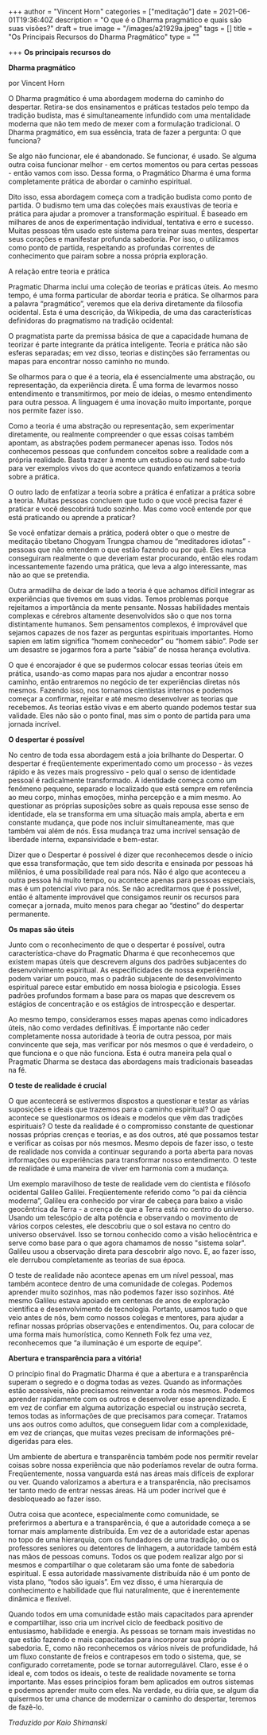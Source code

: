 +++
author = "Vincent Horn"
categories = ["meditação"]
date = 2021-06-01T19:36:40Z
description = "O que é o Dharma pragmático e quais são suas visões?"
draft = true
image = "/images/a21929a.jpeg"
tags = []
title = "Os Principais Recursos do  Dharma Pragmático"
type = ""

+++
**Os principais recursos do**

**Dharma pragmático**

  
por Vincent Horn

  
O Dharma pragmático é uma abordagem moderna do caminho do despertar. Retira-se dos ensinamentos e práticas testados pelo tempo da tradição budista, mas é simultaneamente infundido com uma mentalidade moderna que não tem medo de mexer com a formulação tradicional. O Dharma pragmático, em sua essência, trata de fazer a pergunta: O que funciona?  
  
Se algo não funcionar, ele é abandonado. Se funcionar, é usado. Se alguma outra coisa funcionar melhor - em certos momentos ou para certas pessoas - então vamos com isso. Dessa forma, o Pragmático Dharma é uma forma completamente prática de abordar o caminho espiritual.  
  
Dito isso, essa abordagem começa com a tradição budista como ponto de partida. O budismo tem uma das coleções mais exaustivas de teoria e prática para ajudar a promover a transformação espiritual. É baseado em milhares de anos de experimentação individual, tentativa e erro e sucesso. Muitas pessoas têm usado este sistema para treinar suas mentes, despertar seus corações e manifestar profunda sabedoria. Por isso, o utilizamos como ponto de partida, respeitando as profundas correntes de conhecimento que pairam sobre a nossa própria exploração.

  
A relação entre teoria e prática

  
Pragmatic Dharma inclui uma coleção de teorias e práticas úteis. Ao mesmo tempo, é uma forma particular de abordar teoria e prática. Se olharmos para a palavra “pragmático”, veremos que ela deriva diretamente da filosofia ocidental. Esta é uma descrição, da Wikipedia, de uma das características definidoras do pragmatismo na tradição ocidental:  
  
O pragmatista parte da premissa básica de que a capacidade humana de teorizar é parte integrante da prática inteligente. Teoria e prática não são esferas separadas; em vez disso, teorias e distinções são ferramentas ou mapas para encontrar nosso caminho no mundo.  
  
Se olharmos para o que é a teoria, ela é essencialmente uma abstração, ou representação, da experiência direta. É uma forma de levarmos nosso entendimento e transmitirmos, por meio de ideias, o mesmo entendimento para outra pessoa. A linguagem é uma inovação muito importante, porque nos permite fazer isso.  
  
Como a teoria é uma abstração ou representação, sem experimentar diretamente, ou realmente compreender o que essas coisas também apontam, as abstrações podem permanecer apenas isso. Todos nós conhecemos pessoas que confundem conceitos sobre a realidade com a própria realidade. Basta trazer à mente um estudioso ou nerd sabe-tudo para ver exemplos vivos do que acontece quando enfatizamos a teoria sobre a prática.  
  
O outro lado de enfatizar a teoria sobre a prática é enfatizar a prática sobre a teoria. Muitas pessoas concluem que tudo o que você precisa fazer é praticar e você descobrirá tudo sozinho. Mas como você entende por que está praticando ou aprende a praticar?  
  
Se você enfatizar demais a prática, poderá obter o que o mestre de meditação tibetano Chogyam Trungpa chamou de “meditadores idiotas” - pessoas que não entendem o que estão fazendo ou por quê. Eles nunca conseguiram realmente o que deveriam estar procurando, então eles rodam incessantemente fazendo uma prática, que leva a algo interessante, mas não ao que se pretendia.  
  
Outra armadilha de deixar de lado a teoria é que achamos difícil integrar as experiências que tivemos em suas vidas. Temos problemas porque rejeitamos a importância da mente pensante. Nossas habilidades mentais complexas e cérebros altamente desenvolvidos são o que nos torna distintamente humanos. Sem pensamentos complexos, é improvável que sejamos capazes de nos fazer as perguntas espirituais importantes. Homo sapien em latim significa “homem conhecedor” ou “homem sábio”. Pode ser um desastre se jogarmos fora a parte “sábia” de nossa herança evolutiva.  
  
O que é encorajador é que se pudermos colocar essas teorias úteis em prática, usando-as como mapas para nos ajudar a encontrar nosso caminho, então entraremos no negócio de ter experiências diretas nós mesmos. Fazendo isso, nos tornamos cientistas internos e podemos começar a confirmar, rejeitar e até mesmo desenvolver as teorias que recebemos. As teorias estão vivas e em aberto quando podemos testar sua validade. Eles não são o ponto final, mas sim o ponto de partida para uma jornada incrível.

  
**O despertar é possível**

  
No centro de toda essa abordagem está a joia brilhante do Despertar. O despertar é freqüentemente experimentado como um processo - às vezes rápido e às vezes mais progressivo - pelo qual o senso de identidade pessoal é radicalmente transformado. A identidade começa como um fenômeno pequeno, separado e localizado que está sempre em referência ao meu corpo, minhas emoções, minha percepção e a mim mesmo. Ao questionar as próprias suposições sobre as quais repousa esse senso de identidade, ela se transforma em uma situação mais ampla, aberta e em constante mudança, que pode nos incluir simultaneamente, mas que também vai além de nós. Essa mudança traz uma incrível sensação de liberdade interna, expansividade e bem-estar.  
  
Dizer que o Despertar é possível é dizer que reconhecemos desde o início que essa transformação, que tem sido descrita e ensinada por pessoas há milênios, é uma possibilidade real para nós. Não é algo que aconteceu a outra pessoa há muito tempo, ou acontece apenas para pessoas especiais, mas é um potencial vivo para nós. Se não acreditarmos que é possível, então é altamente improvável que consigamos reunir os recursos para começar a jornada, muito menos para chegar ao “destino” do despertar permanente.

  
**Os mapas são úteis**

  
Junto com o reconhecimento de que o despertar é possível, outra característica-chave do Pragmatic Dharma é que reconhecemos que existem mapas úteis que descrevem alguns dos padrões subjacentes do desenvolvimento espiritual. As especificidades de nossa experiência podem variar um pouco, mas o padrão subjacente de desenvolvimento espiritual parece estar embutido em nossa biologia e psicologia. Esses padrões profundos formam a base para os mapas que descrevem os estágios de concentração e os estágios de introspecção e despertar.  
  
Ao mesmo tempo, consideramos esses mapas apenas como indicadores úteis, não como verdades definitivas. É importante não ceder completamente nossa autoridade à teoria de outra pessoa, por mais convincente que seja, mas verificar por nós mesmos o que é verdadeiro, o que funciona e o que não funciona. Esta é outra maneira pela qual o Pragmatic Dharma se destaca das abordagens mais tradicionais baseadas na fé.

  
**O teste de realidade é crucial**

  
O que acontecerá se estivermos dispostos a questionar e testar as várias suposições e ideais que trazemos para o caminho espiritual? O que acontece se questionarmos os ideais e modelos que vêm das tradições espirituais? O teste da realidade é o compromisso constante de questionar nossas próprias crenças e teorias, e as dos outros, até que possamos testar e verificar as coisas por nós mesmos. Mesmo depois de fazer isso, o teste de realidade nos convida a continuar segurando a porta aberta para novas informações ou experiências para transformar nosso entendimento. O teste de realidade é uma maneira de viver em harmonia com a mudança.  
  
Um exemplo maravilhoso de teste de realidade vem do cientista e filósofo ocidental Galileo Galilei. Freqüentemente referido como “o pai da ciência moderna”, Galileu era conhecido por virar de cabeça para baixo a visão geocêntrica da Terra - a crença de que a Terra está no centro do universo. Usando um telescópio de alta potência e observando o movimento de vários corpos celestes, ele descobriu que o sol estava no centro do universo observável. Isso se tornou conhecido como a visão heliocêntrica e serve como base para o que agora chamamos de nosso "sistema solar". Galileu usou a observação direta para descobrir algo novo. E, ao fazer isso, ele derrubou completamente as teorias de sua época.  
  
O teste de realidade não acontece apenas em um nível pessoal, mas também acontece dentro de uma comunidade de colegas. Podemos aprender muito sozinhos, mas não podemos fazer isso sozinhos. Até mesmo Galileu estava apoiado em centenas de anos de exploração científica e desenvolvimento de tecnologia. Portanto, usamos tudo o que veio antes de nós, bem como nossos colegas e mentores, para ajudar a refinar nossas próprias observações e entendimentos. Ou, para colocar de uma forma mais humorística, como Kenneth Folk fez uma vez, reconhecemos que “a iluminação é um esporte de equipe”.

  
**Abertura e transparência para a vitória!**

  
O princípio final do Pragmatic Dharma é que a abertura e a transparência superam o segredo e o dogma todas as vezes. Quando as informações estão acessíveis, não precisamos reinventar a roda nós mesmos. Podemos aprender rapidamente com os outros e desenvolver esse aprendizado. E em vez de confiar em alguma autorização especial ou instrução secreta, temos todas as informações de que precisamos para começar. Tratamos uns aos outros como adultos, que conseguem lidar com a complexidade, em vez de crianças, que muitas vezes precisam de informações pré-digeridas para eles.  
  
Um ambiente de abertura e transparência também pode nos permitir revelar coisas sobre nossa experiência que não poderíamos revelar de outra forma. Freqüentemente, nossa vanguarda está nas áreas mais difíceis de explorar ou ver. Quando valorizamos a abertura e a transparência, não precisamos ter tanto medo de entrar nessas áreas. Há um poder incrível que é desbloqueado ao fazer isso.  
  
Outra coisa que acontece, especialmente como comunidade, se preferirmos a abertura e a transparência, é que a autoridade começa a se tornar mais amplamente distribuída. Em vez de a autoridade estar apenas no topo de uma hierarquia, com os fundadores de uma tradição, ou os professores seniores ou detentores de linhagem, a autoridade também está nas mãos de pessoas comuns. Todos os que podem realizar algo por si mesmos e compartilhar o que coletaram são uma fonte de sabedoria espiritual. E essa autoridade massivamente distribuída não é um ponto de vista plano, “todos são iguais”. Em vez disso, é uma hierarquia de conhecimento e habilidade que flui naturalmente, que é inerentemente dinâmica e flexível.  
  
Quando todos em uma comunidade estão mais capacitados para aprender e compartilhar, isso cria um incrível ciclo de feedback positivo de entusiasmo, habilidade e energia. As pessoas se tornam mais investidas no que estão fazendo e mais capacitadas para incorporar sua própria sabedoria. E, como não reconhecemos os vários níveis de profundidade, há um fluxo constante de freios e contrapesos em todo o sistema, que, se configurado corretamente, pode se tornar autorregulável. Claro, esse é o ideal e, com todos os ideais, o teste de realidade novamente se torna importante. Mas esses princípios foram bem aplicados em outros sistemas e podemos aprender muito com eles. Na verdade, eu diria que, se algum dia quisermos ter uma chance de modernizar o caminho do despertar, teremos de fazê-lo.  
  
  
_Traduzido por Kaio Shimanski_
